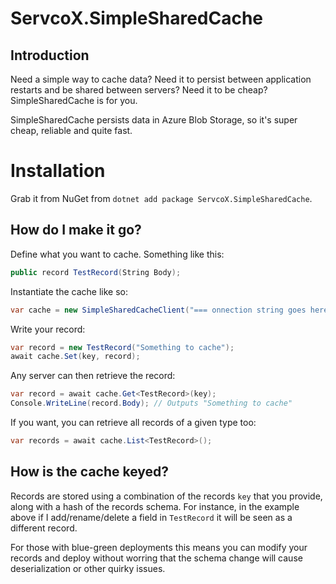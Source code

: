 # ServcoX.SimpleSharedCache
## Introduction
Need a simple way to cache data? Need it to persist between application restarts and be shared between 
servers? Need it to be cheap? SimpleSharedCache is for you.

SimpleSharedCache persists data in Azure Blob Storage, so it's super cheap, reliable and quite fast.

# Installation
Grab it from NuGet from `dotnet add package ServcoX.SimpleSharedCache`.

## How do I make it go?
Define what you want to cache. Something like this:
```c#
public record TestRecord(String Body);
```

Instantiate the cache like so:
```c#
var cache = new SimpleSharedCacheClient("=== onnection string goes here ===");
```

Write your record:
```c#
var record = new TestRecord("Something to cache");
await cache.Set(key, record);
```

Any server can then retrieve the record:
```c#
var record = await cache.Get<TestRecord>(key);
Console.WriteLine(record.Body); // Outputs "Something to cache"
```

If you want, you can retrieve all records of a given type too:
```c#
var records = await cache.List<TestRecord>();
```

## How is the cache keyed?
Records are stored using a combination of the records `key` that you provide, along with a hash of the 
records schema. For instance, in the example above if I add/rename/delete a field in `TestRecord` it
will be seen as a different record.

For those with blue-green deployments this means you can modify your records and deploy without worring
that the schema change will cause deserialization or other quirky issues.
